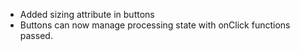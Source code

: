 -   Added sizing attribute in buttons
-   Buttons can now manage processing state with onClick functions passed.
